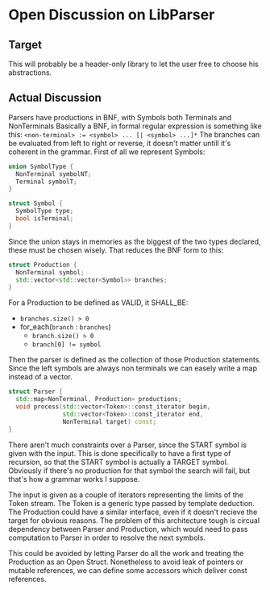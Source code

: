 # Open Discussion on LibParser

## Target

This will probably be a header-only library to let the user free to choose his abstractions.

## Actual Discussion

Parsers have productions in BNF, with Symbols both Terminals and NonTerminals
Basically a BNF, in formal regular expression is something like this: `<non-terminal> := <symbol> ... [| <symbol> ...]*`
The branches can be evaluated from left to right or reverse, it doesn't matter untill it's coherent in the grammar.
First of all we represent Symbols:

```c++
union SymbolType {
  NonTerminal symbolNT;
  Terminal symbolT;
}

struct Symbol {
  SymbolType type;
  bool isTerminal;
}
```

Since the union stays in memories as the biggest of the two types declared, these must be chosen wisely.
That reduces the BNF form to this:

```c++
struct Production {
  NonTerminal symbol;
  std::vector<std::vector<Symbol>> branches;
}
```

For a Production to be defined as VALID, it SHALL_BE:
- `branches.size() > 0`
- for_each(`branch` : `branches`)
  - `branch.size() > 0`
  - `branch[0] != symbol`

Then the parser is defined as the collection of those Production statements. Since the left symbols are always non terminals we can easely write a map instead of a vector.

```c++
struct Parser {
  std::map<NonTerminal, Production> productions;
  void process(std::vector<Token>::const_iterator begin,
               std::vector<Token>::const_iterator end,
               NonTerminal target) const;
}
```

There aren't much constraints over a Parser, since the START symbol is given with the input. This is done specifically to have a first type of recursion, so that the START symbol is actually a TARGET symbol.
Obviously if there's no production for that symbol the search will fail, but that's how a grammar works I suppose.

The input is given as a couple of iterators representing the limits of the Token stream. The Token is a generic type passed by template deduction.
The Production could have a similar interface, even if it doesn't recieve the target for obvious reasons. The problem of this architecture tough is circual dependency between Parser and Production, which would need to pass computation to Parser in order to resolve the next symbols.

This could be avoided by letting Parser do all the work and treating the Production as an Open Struct. Nonetheless to avoid leak of pointers or mutable references, we can define some accessors which deliver const references.

